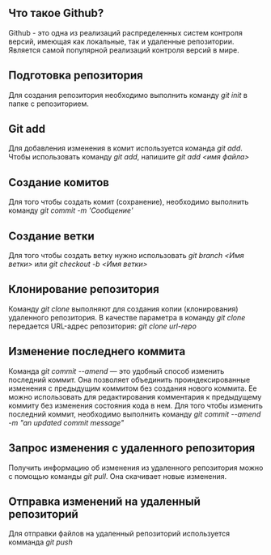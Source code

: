 ## Что такое Github?

Github - это одна из реализаций распределенных систем контроля версий, имеющая как локальные, так и удаленные репозитории. Является самой популярной реализаций контроля версий в мире.

## Подготовка репозитория

Для создания репозитория необходимо выполнить команду *git init* в папке с репозиторием.

## Git add

Для добавления изменения в комит используется команда *git add*. Чтобы использовать команду *git add*, напишите *git add <имя файла>*

## Создание комитов

Для того чтобы создать комит (сохранение), необходимо выполнить команду *git commit -m 'Сообщение'*

## Создание ветки

Для того чтобы создать ветку нужно использовать *git branch <Имя ветки>* или *git checkout -b <Имя ветки>*

## Клонирование репозитория

Команду *git clone* выполняют для создания копии (клонирования) удаленного репозитория. В качестве параметра в команду *git clone* передается URL-адрес репозитория: *git clone url-repo*

## Изменение последнего коммита

Команда *git commit --amend* — это удобный способ изменить последний коммит. Она позволяет объединить проиндексированные изменения с предыдущим коммитом без создания нового коммита. Ее можно использовать для редактирования комментария к предыдущему коммиту без изменения состояния кода в нем. Для того чтобы изменить последний коммит, необходимо выполнить команду *git commit --amend -m "an updated commit message"*

## Запрос изменения с удаленного репозитория

Получить информацию об изменения из удаленного репозитория можно с помощью команды *git pull*. Она скачивает новые изменения.

## Отправка изменений на удаленный репозиторий

Для отправки файлов на удаленный репозиторий используется комманда *git push*